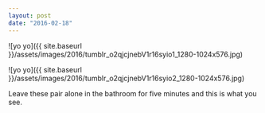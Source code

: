 ```yaml
---
layout: post
date: "2016-02-18"
---
```


![yo yo]({{ site.baseurl }}/assets/images/2016/tumblr_o2qjcjnebV1r16syio1_1280-1024x576.jpg)

![yo yo]({{ site.baseurl }}/assets/images/2016/tumblr_o2qjcjnebV1r16syio2_1280-1024x576.jpg)

Leave these pair alone in the bathroom for five minutes and this is what you see.
